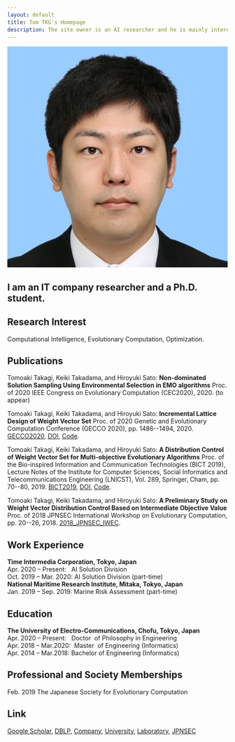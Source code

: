 ```yaml
---
layout: default
title: Tom TKG's Homepage
description: The site owner is an AI researcher and he is mainly interested in evolutionary computation and multi-objective optimization.　You can see his papers, codes, and images on this site.
---
```


<img class="profile-picture" src="myface.jpg">

## I am an IT company researcher and a Ph.D. student.

## Research Interest

Computational Intelligence, Evolutionary Computation, Optimization.

## Publications
Tomoaki Takagi, Keiki Takadama, and Hiroyuki Sato: **Non-dominated Solution Sampling Using Environmental Selection in EMO algorithms** Proc. of 2020 IEEE Congress on Evolutionary Computation (CEC2020), 2020. (to appear)

Tomoaki Takagi, Keiki Takadama, and Hiroyuki Sato: **Incremental Lattice Design of Weight Vector Set** Proc. of 2020 Genetic and Evolutionary Computation Conference (GECCO 2020), pp. 1486--1494, 2020. [GECCO2020](https://gecco-2020.sigevo.org/), [DOI](https://dl.acm.org/doi/abs/10.1145/3377929.3398082), [Code](https://github.com/tomtkg/ILD).

Tomoaki Takagi, Keiki Takadama, and Hiroyuki Sato: **A Distribution Control of Weight Vector Set for Multi-objective Evolutionary Algorithms** Proc. of the Bio-inspired Information and Communication Technologies (BICT 2019), Lecture Notes of the Institute for Computer Sciences, Social Informatics and Telecommunications Engineering (LNICST), Vol. 289, Springer, Cham, pp. 70--80, 2019. [BICT2019](https://bionetics2019.eai-conferences.org), [DOI](https://doi.org/10.1007/978-3-030-24202-2_6), [Code](https://github.com/tomtkg/MOEA-D-DCWVS).

Tomoaki Takagi, Keiki Takadama, and Hiroyuki Sato: **A Preliminary Study on Weight Vector Distribution Control Based on Intermediate Objective Value** Proc. of 2018 JPNSEC International Workshop on Evolutionary Computation, pp. 20--26, 2018. [2018_JPNSEC_IWEC](http://www.jpnsec.org/symposium201802.html).

## Work Experience
**Time Intermedia Corporation, Tokyo, Japan**  
Apr. 2020 – Present: &nbsp;&nbsp;AI Solution Division  
Oct. 2019 – Mar. 2020: AI Solution Division (part-time)  
**National Maritime Research Institute, Mitaka, Tokyo, Japan**  
Jan. 2019 – Sep. 2019: Marine Risk Assessment (part-time)

## Education
**The University of Electro-Communications, Chofu, Tokyo, Japan**  
Apr. 2020 – Present: &nbsp;&nbsp;Doctor &nbsp;of Philosophy in Engineering  
Apr. 2018 – Mar.2020: &nbsp;Master &nbsp;of Engineering (Informatics)  
Apr. 2014 – Mar.2018: Bachelor of Engineering (Informatics)

## Professional and Society Memberships
Feb. 2019 The Japanese Society for Evolutionary Computation

## Link
[Google Scholar](https://scholar.google.co.jp/citations?user=jsYC8NMAAAAJ), [DBLP](https://dblp.uni-trier.de/pers/hd/t/Takagi:Tomoaki), [Company](https://www.timedia.co.jp), [University](https://www.uec.ac.jp), [Laboratory](http://hs.hc.uec.ac.jp/index.php?%E9%AB%98%E6%9C%A8%20%E6%99%BA%E7%AB%A0), [JPNSEC](http://www.jpnsec.org)
